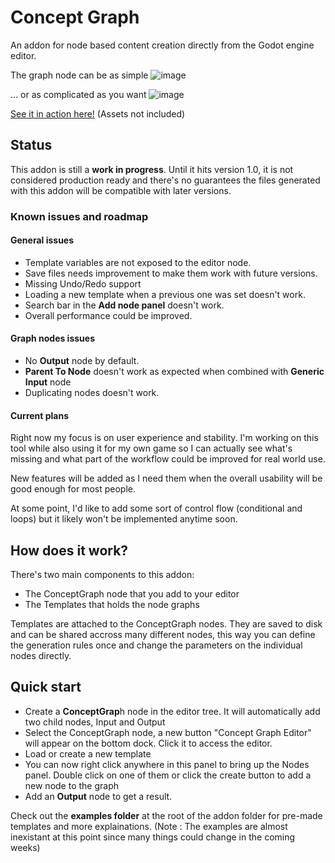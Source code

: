 # Concept Graph

An addon for node based content creation directly from the Godot engine editor.

The graph node can be as simple ![image](https://user-images.githubusercontent.com/52043844/75927366-850e3080-5e6c-11ea-8596-ea8e1450c9e2.png)

... or as complicated as you want ![image](https://user-images.githubusercontent.com/52043844/75927502-c69edb80-5e6c-11ea-9f40-21c1f9684786.png)

[See it in action here!](https://streamable.com/1gke2) (Assets not included)

## Status

This addon is still a **work in progress**. Until it hits version 1.0, it is not
considered production ready and there's no guarantees the files generated with
this addon will be compatible with later versions.


### Known issues and roadmap

#### General issues
+ Template variables are not exposed to the editor node.
+ Save files needs improvement to make them work with future versions.
+ Missing Undo/Redo support
+ Loading a new template when a previous one was set doesn't work.
+ Search bar in the **Add node panel** doesn't work.
+ Overall performance could be improved.

#### Graph nodes issues
+ No **Output** node by default.
+ **Parent To Node** doesn't work as expected when combined with **Generic Input**
  node
+ Duplicating nodes doesn't work.

#### Current plans

Right now my focus is on user experience and stability. I'm working on this tool
while also using it for my own game so I can actually see what's missing and
what part of the workflow could be improved for real world use.

New features will be added as I need them when the overall usability will be
good enough for most people.

At some point, I'd like to add some sort of control flow (conditional and loops)
but it likely won't be implemented anytime soon.


## How does it work?

There's two main components to this addon:
+ The ConceptGraph node that you add to your editor
+ The Templates that holds the node graphs

Templates are attached to the ConceptGraph nodes. They are saved to disk and can
be shared accross many different nodes, this way you can define the generation
rules once and change the parameters on the individual nodes directly.


## Quick start

+ Create a **ConceptGrap**h node in the editor tree. It will automatically add
two child nodes, Input and Output
+ Select the ConceptGraph node, a new button "Concept Graph Editor" will appear
on the bottom dock. Click it to access the editor.
+ Load or create a new template
+ You can now right click anywhere in this panel to bring up the Nodes panel.
Double click on one of them or click the create button to add a new node to the
graph
+ Add an **Output** node to get a result.

Check out the **examples folder** at the root of the addon folder for pre-made
templates and more explainations. (Note : The examples are almost inexistant at
this point since many things could change in the coming weeks)


